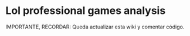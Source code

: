 # Lol professional games analysis

IMPORTANTE, RECORDAR:
Queda actualizar esta wiki y comentar código.
